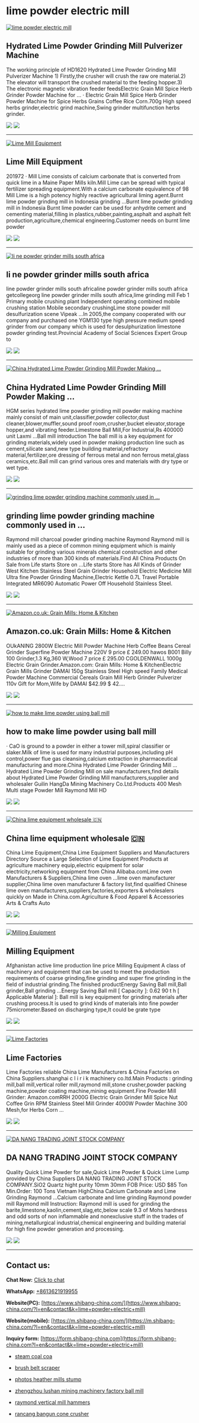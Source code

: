 # lime powder electric mill

<a href="https://swt.shibang-china.com/?l=en&img&k=lime+powder+electric+mill" target="_blank">![lime powder electric mill](http://static.shibang-china.com/all-800x300/141.jpg)</a>

## Hydrated Lime Powder Grinding Mill Pulverizer Machine
The working principle of HD1620 Hydrated Lime Powder Grinding Mill Pulverizer Machine 1) Firstly,the crusher will crush the raw ore material.2) The elevator will transport the crushed material to the feeding hopper.3) The electronic magnetic vibration feeder feedsElectric Grain Mill Spice Herb Grinder Powder Machine for …&nbsp;&#0183;&#32;Electric Grain Mill Spice Herb Grinder Powder Machine for Spice Herbs Grains Coffee Rice Corn.700g High speed herbs grinder,electric grind machine,Swing grinder multifunction herbs grinder.


<a href="https://whatsapp.shibangsoft.com/WhatsApp.php" target="_blank" title="WhatsApp">![](http://static.shibang-china.com/icon/whatsapp.png)</a> <a href="https://swt.shibang-china.com/?l=en&icon&k=lime+powder+electric+mill" target="_blank">![](http://static.shibang-china.com/icon/chat-en.png)</a>

---

<a href="https://swt.shibang-china.com/?l=en&img&k=lime+powder+electric+mill" target="_blank">![Lime Mill Equipment](http://static.shibang-china.com/all-800x300/1008.jpg)</a>

## Lime Mill Equipment
201972 &#183; Mill Lime consists of calcium carbonate that is converted from quick lime in a Maine Paper Mills kiln.Mill Lime can be spread with typical fertilizer spreading equipment.With a calcium carbonate equivalence of 98 Mill Lime is a high potency highly reactive agricultural liming agent.Burnt lime powder grinding mill in Indonesia grinding …Burnt lime powder grinding mill in Indonesia Burnt lime powder can be used for anhydrite cement and cementing material,filling in plastics,rubber,painting,asphalt and asphalt felt production,agriculture,chemical engineering.Customer needs on burnt lime powder


<a href="https://whatsapp.shibangsoft.com/WhatsApp.php" target="_blank" title="WhatsApp">![](http://static.shibang-china.com/icon/whatsapp.png)</a> <a href="https://swt.shibang-china.com/?l=en&icon&k=lime+powder+electric+mill" target="_blank">![](http://static.shibang-china.com/icon/chat-en.png)</a>

---

<a href="https://swt.shibang-china.com/?l=en&img&k=lime+powder+electric+mill" target="_blank">![li ne powder grinder mills south africa](http://static.shibang-china.com/all-800x300/956.jpg)</a>

## li ne powder grinder mills south africa
line powder grinder mills south africaline powder grinder mills south africa getcollegeorg line powder grinder mills south africa,lime grinding mill Feb 1 Primary mobile crushing plant Independent operating combined mobile crushing station Mobile secondary crushingLime stone powder mill desulfurization scene Vipeak …In 2005,the company cooperated with our company and purchased one YGM130 type high pressure medium speed grinder from our company which is used for desulphurization limestone powder grinding test.Provincial Academy of Social Sciences Expert Group to


<a href="https://whatsapp.shibangsoft.com/WhatsApp.php" target="_blank" title="WhatsApp">![](http://static.shibang-china.com/icon/whatsapp.png)</a> <a href="https://swt.shibang-china.com/?l=en&icon&k=lime+powder+electric+mill" target="_blank">![](http://static.shibang-china.com/icon/chat-en.png)</a>

---

<a href="https://swt.shibang-china.com/?l=en&img&k=lime+powder+electric+mill" target="_blank">![China Hydrated Lime Powder Grinding Mill Powder Making …](http://static.shibang-china.com/all-800x300/1158.jpg)</a>

## China Hydrated Lime Powder Grinding Mill Powder Making …
HGM series hydrated lime powder grinding mill powder making machine mainly consist of main unit,classifier,powder collector,dust cleaner,blower,muffler,sound proof room,crusher,bucket elevator,storage hopper,and vibrating feeder.Limestone Ball Mill,For Industrial,Rs 400000 unit Laxmi …Ball mill introduction The ball mill is a key equipment for grinding materials,widely used in powder making production line such as cement,silicate sand,new type building material,refractory material,fertilizer,ore dressing of ferrous metal and non ferrous metal,glass ceramics,etc.Ball mill can grind various ores and materials with dry type or wet type.


<a href="https://whatsapp.shibangsoft.com/WhatsApp.php" target="_blank" title="WhatsApp">![](http://static.shibang-china.com/icon/whatsapp.png)</a> <a href="https://swt.shibang-china.com/?l=en&icon&k=lime+powder+electric+mill" target="_blank">![](http://static.shibang-china.com/icon/chat-en.png)</a>

---

<a href="https://swt.shibang-china.com/?l=en&img&k=lime+powder+electric+mill" target="_blank">![grinding lime powder grinding machine commonly used in …](http://static.shibang-china.com/all-800x300/1325.jpg)</a>

## grinding lime powder grinding machine commonly used in …
Raymond mill charcoal powder grinding machine Raymond Raymond mill is mainly used as a piece of common mining equipment which is mainly suitable for grinding various minerals chemical construction and other industries of more than 300 kinds of materials.Find All China Products On Sale from Life starts Store on …Life starts Store has All Kinds of Grinder West Kitchen Stainless Steel Grain Grinder Household Electric Medicine Mill Ultra fine Powder Grinding Machine,Electric Kettle 0.7L Travel Portable Integrated MR6090 Automatic Power Off Household Stainless Steel.


<a href="https://whatsapp.shibangsoft.com/WhatsApp.php" target="_blank" title="WhatsApp">![](http://static.shibang-china.com/icon/whatsapp.png)</a> <a href="https://swt.shibang-china.com/?l=en&icon&k=lime+powder+electric+mill" target="_blank">![](http://static.shibang-china.com/icon/chat-en.png)</a>

---

<a href="https://swt.shibang-china.com/?l=en&img&k=lime+powder+electric+mill" target="_blank">![Amazon.co.uk: Grain Mills: Home &amp; Kitchen](http://static.shibang-china.com/all-800x300/980.jpg)</a>

## Amazon.co.uk: Grain Mills: Home &amp; Kitchen
OUkANING 2800W Electric Mill Powder Machine Herb Coffee Beans Cereal Grinder Superfine Powder Machine 220V 9 price &#163; 249.00 hawos B001 Billy 100 Grinder,1.3 Kg,360 W,Wood 7 price &#163; 295.00 CGOLDENWALL 1000g Electric Grain Grinder.Amazon.com: Grain Mills: Home &amp; KitchenElectric Grain Mills Grinder DAMAI 150g Stainless Steel High speed Family Medical Powder Machine Commercial Cereals Grain Mill Herb Grinder Pulverizer 110v Gift for Mom,Wife by DAMAI $42.99 $ 42.…


<a href="https://whatsapp.shibangsoft.com/WhatsApp.php" target="_blank" title="WhatsApp">![](http://static.shibang-china.com/icon/whatsapp.png)</a> <a href="https://swt.shibang-china.com/?l=en&icon&k=lime+powder+electric+mill" target="_blank">![](http://static.shibang-china.com/icon/chat-en.png)</a>

---

<a href="https://swt.shibang-china.com/?l=en&img&k=lime+powder+electric+mill" target="_blank">![how to make lime powder using ball mill](http://static.shibang-china.com/all-800x300/20.jpg)</a>

## how to make lime powder using ball mill
&#183; CaO is ground to a powder in either a tower mill,spiral classifier or slaker.Milk of lime is used for many industrial purposes,including pH control,power flue gas cleansing,calcium extraction in pharmaceutical manufacturing and more.China Hydrated Lime Powder Grinding Mill …Hydrated Lime Powder Grinding Mill on sale manufacturers,find details about Hydrated Lime Powder Grinding Mill manufacturers,supplier and wholesaler Guilin HangDa Mining Machinery Co.Ltd.Products 400 Mesh Multi stage Powder Mill Raymond Mill HD


<a href="https://whatsapp.shibangsoft.com/WhatsApp.php" target="_blank" title="WhatsApp">![](http://static.shibang-china.com/icon/whatsapp.png)</a> <a href="https://swt.shibang-china.com/?l=en&icon&k=lime+powder+electric+mill" target="_blank">![](http://static.shibang-china.com/icon/chat-en.png)</a>

---

<a href="https://swt.shibang-china.com/?l=en&img&k=lime+powder+electric+mill" target="_blank">![China lime equipment wholesale 🇨🇳](http://static.shibang-china.com/all-800x300/16.jpg)</a>

## China lime equipment wholesale 🇨🇳
China Lime Equipment,China Lime Equipment Suppliers and Manufacturers Directory Source a Large Selection of Lime Equipment Products at agriculture machinery equip,electric equipment for solar electricity,networking equipment from China Alibaba.comLime oven Manufacturers &amp; Suppliers,China lime oven …lime oven manufacturer supplier,China lime oven manufacturer &amp; factory list,find qualified Chinese lime oven manufacturers,suppliers,factories,exporters &amp; wholesalers quickly on Made in China.com.Agriculture &amp; Food Apparel &amp; Accessories Arts &amp; Crafts Auto


<a href="https://whatsapp.shibangsoft.com/WhatsApp.php" target="_blank" title="WhatsApp">![](http://static.shibang-china.com/icon/whatsapp.png)</a> <a href="https://swt.shibang-china.com/?l=en&icon&k=lime+powder+electric+mill" target="_blank">![](http://static.shibang-china.com/icon/chat-en.png)</a>

---

<a href="https://swt.shibang-china.com/?l=en&img&k=lime+powder+electric+mill" target="_blank">![Milling Equipment](http://static.shibang-china.com/all-800x300/743.jpg)</a>

## Milling Equipment
Afghanistan active lime production line price Milling Equipment A class of machinery and equipment that can be used to meet the production requirements of coarse grinding,fine grinding and super fine grinding in the field of industrial grinding.The finished productEnergy Saving Ball mill,Ball grinder,Ball grinding …Energy Saving Ball mill [ Capacity ]: 0.62 90 t h [ Applicable Material ]: Ball mill is key equipment for grinding materials after crushing process.It is used to grind kinds of materials into fine powder 75micrometer.Based on discharging type,It could be grate type


<a href="https://whatsapp.shibangsoft.com/WhatsApp.php" target="_blank" title="WhatsApp">![](http://static.shibang-china.com/icon/whatsapp.png)</a> <a href="https://swt.shibang-china.com/?l=en&icon&k=lime+powder+electric+mill" target="_blank">![](http://static.shibang-china.com/icon/chat-en.png)</a>

---

<a href="https://swt.shibang-china.com/?l=en&img&k=lime+powder+electric+mill" target="_blank">![Lime Factories](http://static.shibang-china.com/all-800x300/1160.jpg)</a>

## Lime Factories
Lime Factories reliable China Lime Manufacturers &amp; China Factories on China Suppliers.shanghai c l i r i k machinery co.ltd.Main Products : grinding mill,ball mill,vertical roller mill,raymond mill,stone crusher,powder packing machine,powder coating machine,mining equipment.Fine Powder Mill Grinder: Amazon.comRRH 2000G Electric Grain Grinder Mill Spice Nut Coffee Grin RPM Stainless Steel Mill Grinder 4000W Powder Machine 300 Mesh,for Herbs Corn …


<a href="https://whatsapp.shibangsoft.com/WhatsApp.php" target="_blank" title="WhatsApp">![](http://static.shibang-china.com/icon/whatsapp.png)</a> <a href="https://swt.shibang-china.com/?l=en&icon&k=lime+powder+electric+mill" target="_blank">![](http://static.shibang-china.com/icon/chat-en.png)</a>

---

<a href="https://swt.shibang-china.com/?l=en&img&k=lime+powder+electric+mill" target="_blank">![DA NANG TRADING JOINT STOCK COMPANY](http://static.shibang-china.com/all-800x300/1261.jpg)</a>

## DA NANG TRADING JOINT STOCK COMPANY
Quality Quick Lime Powder for sale,Quick Lime Powder &amp; Quick Lime Lump provided by China Suppliers DA NANG TRADING JOINT STOCK COMPANY.SiO2 Quartz hight purity 10mm 30mm FOB Price: USD $85 Ton Min.Order: 100 Tons Vietnam HighChina Calcium Carbonate and Lime Grinding Raymond …Calcium carbonate and lime grinding Raymond powder mill Raymond mill Instruction: Raymond mill is used for grinding the barite,limestone,kaolin,cement,slag,etc,below scale 9.3 of Mohs hardness and odd sorts of non inflammable and nonexclusive stuff in the trades of mining,metallurgical industrial,chemical engineering and building material for high fine powder generation and processing.


<a href="https://whatsapp.shibangsoft.com/WhatsApp.php" target="_blank" title="WhatsApp">![](http://static.shibang-china.com/icon/whatsapp.png)</a> <a href="https://swt.shibang-china.com/?l=en&icon&k=lime+powder+electric+mill" target="_blank">![](http://static.shibang-china.com/icon/chat-en.png)</a>

---
## Contact us:

**Chat Now:** [Click to chat](https://swt.shibang-china.com?l=en&contact&k=lime+powder+electric+mill)

**WhatsApp:**  [+8613621919955](https://whatsapp.shibangsoft.com/WhatsApp.php)

**Website(PC):** [https://www.shibang-china.com/](https://www.shibang-china.com/?l=en&contact&k=lime+powder+electric+mill)

**Website(mobile):** [https://m.shibang-china.com/](https://m.shibang-china.com/?l=en&contact&k=lime+powder+electric+mill)

**Inquiry form:** [https://form.shibang-china.com](https://form.shibang-china.com?l=en&contact&k=lime+powder+electric+mill)

* [steam coal coa](../162/steam%20coal%20coa.md)

* [brush belt scraper](../168/brush%20belt%20scraper.md)

* [photos heather mills stump](../164/photos%20heather%20mills%20stump.md)

* [zhengzhou lushan mining machinery factory ball mill](../163/zhengzhou%20lushan%20mining%20machinery%20factory%20ball%20mill.md)

* [raymond vertical mill hammers](../169/raymond%20vertical%20mill%20hammers.md)

* [rancang bangun cone crusher](../166/rancang%20bangun%20cone%20crusher.md)